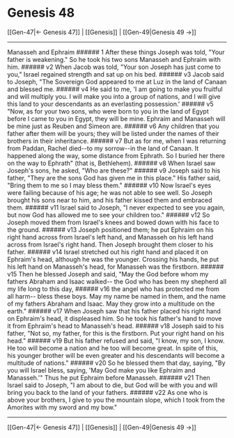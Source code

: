 # Genesis 48

[[Gen-47|← Genesis 47]] | [[Genesis]] | [[Gen-49|Genesis 49 →]]
***

Manasseh and Ephraim ###### 1 After these things Joseph was told, "Your father is weakening." So he took his two sons Manasseh and Ephraim with him. ###### v2 When Jacob was told, "Your son Joseph has just come to you," Israel regained strength and sat up on his bed. ###### v3 Jacob said to Joseph, "The Sovereign God appeared to me at Luz in the land of Canaan and blessed me. ###### v4 He said to me, 'I am going to make you fruitful and will multiply you. I will make you into a group of nations, and I will give this land to your descendants as an everlasting possession.' ###### v5 "Now, as for your two sons, who were born to you in the land of Egypt before I came to you in Egypt, they will be mine. Ephraim and Manasseh will be mine just as Reuben and Simeon are. ###### v6 Any children that you father after them will be yours; they will be listed under the names of their brothers in their inheritance. ###### v7 But as for me, when I was returning from Paddan, Rachel died--to my sorrow--in the land of Canaan. It happened along the way, some distance from Ephrath. So I buried her there on the way to Ephrath" (that is, Bethlehem). ###### v8 When Israel saw Joseph's sons, he asked, "Who are these?" ###### v9 Joseph said to his father, "They are the sons God has given me in this place." His father said, "Bring them to me so I may bless them." ###### v10 Now Israel's eyes were failing because of his age; he was not able to see well. So Joseph brought his sons near to him, and his father kissed them and embraced them. ###### v11 Israel said to Joseph, "I never expected to see you again, but now God has allowed me to see your children too." ###### v12 So Joseph moved them from Israel's knees and bowed down with his face to the ground. ###### v13 Joseph positioned them; he put Ephraim on his right hand across from Israel's left hand, and Manasseh on his left hand across from Israel's right hand. Then Joseph brought them closer to his father. ###### v14 Israel stretched out his right hand and placed it on Ephraim's head, although he was the younger. Crossing his hands, he put his left hand on Manasseh's head, for Manasseh was the firstborn. ###### v15 Then he blessed Joseph and said, "May the God before whom my fathers Abraham and Isaac walked-- the God who has been my shepherd all my life long to this day, ###### v16 the angel who has protected me from all harm-- bless these boys. May my name be named in them, and the name of my fathers Abraham and Isaac. May they grow into a multitude on the earth." ###### v17 When Joseph saw that his father placed his right hand on Ephraim's head, it displeased him. So he took his father's hand to move it from Ephraim's head to Manasseh's head. ###### v18 Joseph said to his father, "Not so, my father, for this is the firstborn. Put your right hand on his head." ###### v19 But his father refused and said, "I know, my son, I know. He too will become a nation and he too will become great. In spite of this, his younger brother will be even greater and his descendants will become a multitude of nations." ###### v20 So he blessed them that day, saying, "By you will Israel bless, saying, 'May God make you like Ephraim and Manasseh.'" Thus he put Ephraim before Manasseh. ###### v21 Then Israel said to Joseph, "I am about to die, but God will be with you and will bring you back to the land of your fathers. ###### v22 As one who is above your brothers, I give to you the mountain slope, which I took from the Amorites with my sword and my bow."

***
[[Gen-47|← Genesis 47]] | [[Genesis]] | [[Gen-49|Genesis 49 →]]
